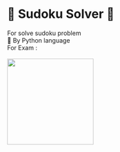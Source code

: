 # 🔢 Sudoku Solver 📄
For solve sudoku problem
<br>🐍 By Python language<br>
For Exam :<br><br>
<img src="https://cdn.discordapp.com/attachments/799122811691204648/1054767950407680040/800px-Sudoku_Puzzle_by_L2G-20050714_standardized_layout.png" height="200">
